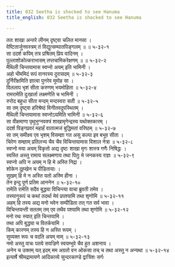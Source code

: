 ```yaml
---
title: 032 Seetha is shocked to see Hanuma
title_english: 032 Seetha is shocked to see Hanuma

---
```

ततः शाखा अन्तरे लीनम् दृष्ट्वा चलित मानसा ।  
वेष्टितार्जुनवस्त्रम् तं विद्युत्सम्घातपिङ्गलम् ॥ ॥ ५-३२-१  
सा ददर्श कपिम् तत्र प्रश्रितम् प्रिय वादिनम् ।  
पुल्लाशोकोत्कराभासम् तप्तचामिकरेक्षणम् ॥ ॥ ५-३२-२  
मैथिली चिन्तयामास स्वप्नो अयम् इति भामिनी ।  
अहो भीममिदं रूपं वानरस्य दुरासदम् ॥ ५-३२-३  
दुर्निरीक्षमिति ज्ञात्वा पुनरेव मुमोह सा ।  
विललाप भृशं सीता करुणम् भयमोहिता ॥ ५-३२-४  
रामरामेति दुःखार्ता लक्ष्मणेति च भामिनी ।  
रुरोद बहुधा सीता मन्दम् मन्दस्वरा सती ॥ ५-३२-५  
सा तम् दृष्ट्वा हरिश्रेष्ठं विनीतवदुपस्थितम् ।  
मैथिली चिन्तयामास स्वप्नोऽयमिति भामिनी ॥ ५-३२-६  
सा वीक्षमाणा पृथुभुग्नवक्त्रं शाखामृगेन्द्रस्य यथोक्तकारम् ।  
ददर्श पिङ्गप्रवरं महार्हं वातात्मजं बुद्धिमतां वरिष्ठम् ॥ ५-३२-७  
सा तम् समीक्ष्य एव भृशम् विसम्ज्ञा गत असु कल्पा इव बभूव सीता ।  
चिरेण सम्ज्ञाम् प्रतिलभ्य चैव चैव विचिन्तयामास विशाल नेत्रा ॥ ५-३२-८  
स्वप्नो मया अयम् विकृतो अद्य दृष्टः शाखा मृगः शास्त्र गणैः निषिद्धः ।  
स्वस्ति अस्तु रामाय सलक्ष्मणाय तथा पितुः मे जनकस्य राज्ञः ॥ ५-३२-९  
स्वप्नो अपि न अयम् न हि मे अस्ति निद्रा ।  
शोकेन दुह्खेन च पीडितायाः ।  
सुखम् हि मे न अस्ति यतो अस्मि हीना ।  
तेन इन्दु पूर्ण प्रतिम आननेन ॥ ५-३२-१०  
रामेति रामेति सदैव बुद्ध्या विचिन्त्या वाचा ब्रुवती तमेव ।  
तस्यानुरूपं च कथां तदर्था मेवं प्रपश्यामि तथा शृणोमि ॥ ५-३२-११  
अहम् हि तस्य अद्य मनो भवेन सम्पीडिता तत् गत सर्व भावा ।  
विचिन्तयन्ती सततम् तम् एव तथैव पश्यामि तथा शृणोमि ॥ ५-३२-१२  
मनो रथः स्यात् इति चिन्तयामि ।  
तथा अपि बुद्ध्या च वितर्कयामि ।  
किम् कारणम् तस्य हि न अस्ति रूपम् ।  
सुव्यक्त रूपः च वदति अयम् माम् ॥ ५-३२-१३  
नमो अस्तु वाचः पतये सवज्रिणे स्वयम्भुवे चैव हुत अशनाय ।  
अनेन च उक्तम् यत् इदम् मम अग्रतो वन ओकसा तच् च तथा अस्तु न अन्यथा ॥ ५-३२-१४  
इत्यार्षे श्रीमद्रामायणे आदिकाव्ये सुन्दरकाण्डे द्वात्रिंशः सर्गः